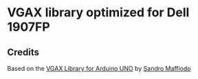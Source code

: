 # VGAX library optimized for Dell 1907FP

## Credits

Based on the [VGAX Library for Arduino UNO](https://github.com/smaffer/vgax) by [Sandro Maffiodo](http://www.assezeta.com/sandromaffiodo/)
